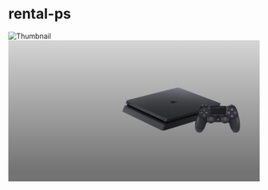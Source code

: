 # rental-ps
![Thumbnail](https://plus.unsplash.com/premium_photo-1749729695562-61175ca6a387?q=80&w=775&auto=format&fit=crop&ixlib=rb-4.1.0&ixid=M3wxMjA3fDB8MHxwaG90by1wYWdlfHx8fGVufDB8fHx8fA%3D%3D.png)
![Banner](https://github.com/tanbopp/rental-ps/blob/main/assets/hero-section.jpg?raw=true)
